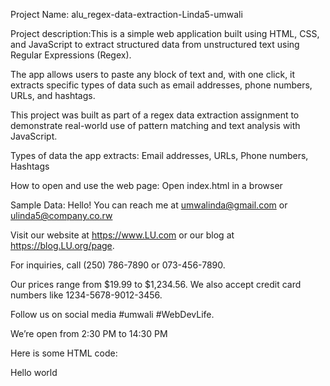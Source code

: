 Project Name: alu_regex-data-extraction-Linda5-umwali

Project description:This is a simple web application built using HTML, CSS, and JavaScript to extract structured data from unstructured text using Regular Expressions (Regex).

The app allows users to paste any block of text and, with one click, it extracts specific types of data such as email addresses, phone numbers, URLs, and hashtags.

This project was built as part of a regex data extraction assignment to demonstrate real-world use of pattern matching and text analysis with JavaScript.

Types of data the app extracts: Email addresses, URLs, Phone numbers, Hashtags

How to open and use the web page: Open index.html in a browser

Sample Data:
Hello! You can reach me at umwalinda@gmail.com or ulinda5@company.co.rw

Visit our website at https://www.LU.com or our blog at https://blog.LU.org/page.

For inquiries, call (250) 786-7890 or 073-456-7890.

Our prices range from $19.99 to $1,234.56. We also accept credit card numbers like 1234-5678-9012-3456.

Follow us on social media #umwali #WebDevLife.

We’re open from 2:30 PM to 14:30 PM

Here is some HTML code: <div class="container"><p>Hello world</p></div>

